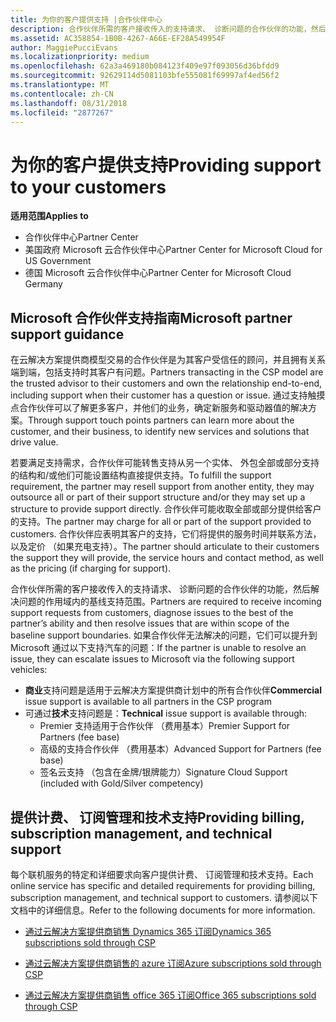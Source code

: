 ```yaml
---
title: 为你的客户提供支持 |合作伙伴中心
description: 合作伙伴所需的客户接收传入的支持请求、 诊断问题的合作伙伴的功能，然后解决问题的作用域内的基线支持范围。
ms.assetid: AC358854-1B0B-4267-A66E-EF28A549954F
author: MaggiePucciEvans
ms.localizationpriority: medium
ms.openlocfilehash: 62a3a469180b084123f409e97f093056d36bfdd9
ms.sourcegitcommit: 92629114d5081103bfe555081f69997af4ed56f2
ms.translationtype: MT
ms.contentlocale: zh-CN
ms.lasthandoff: 08/31/2018
ms.locfileid: "2877267"
---
```

# <a name="providing-support-to-your-customers"></a><span data-ttu-id="b6bf5-103">为你的客户提供支持</span><span class="sxs-lookup"><span data-stu-id="b6bf5-103">Providing support to your customers</span></span>

**<span data-ttu-id="b6bf5-104">适用范围</span><span class="sxs-lookup"><span data-stu-id="b6bf5-104">Applies to</span></span>**

-  <span data-ttu-id="b6bf5-105">合作伙伴中心</span><span class="sxs-lookup"><span data-stu-id="b6bf5-105">Partner Center</span></span>
-  <span data-ttu-id="b6bf5-106">美国政府 Microsoft 云合作伙伴中心</span><span class="sxs-lookup"><span data-stu-id="b6bf5-106">Partner Center for Microsoft Cloud for US Government</span></span>
-  <span data-ttu-id="b6bf5-107">德国 Microsoft 云合作伙伴中心</span><span class="sxs-lookup"><span data-stu-id="b6bf5-107">Partner Center for Microsoft Cloud Germany</span></span>

## <a name="microsoft-partner-support-guidance"></a><span data-ttu-id="b6bf5-108">Microsoft 合作伙伴支持指南</span><span class="sxs-lookup"><span data-stu-id="b6bf5-108">Microsoft partner support guidance</span></span>

<span data-ttu-id="b6bf5-109">在云解决方案提供商模型交易的合作伙伴是为其客户受信任的顾问，并且拥有关系端到端，包括支持时其客户有问题。</span><span class="sxs-lookup"><span data-stu-id="b6bf5-109">Partners transacting in the CSP model are the trusted advisor to their customers and own the relationship end-to-end, including support when their customer has a question or issue.</span></span> <span data-ttu-id="b6bf5-110">通过支持触摸点合作伙伴可以了解更多客户，并他们的业务，确定新服务和驱动器值的解决方案。</span><span class="sxs-lookup"><span data-stu-id="b6bf5-110">Through support touch points partners can learn more about the customer, and their business, to identify new services and solutions that drive value.</span></span>

<span data-ttu-id="b6bf5-111">若要满足支持需求，合作伙伴可能转售支持从另一个实体、 外包全部或部分支持的结构和/或他们可能设置结构直接提供支持。</span><span class="sxs-lookup"><span data-stu-id="b6bf5-111">To fulfill the support requirement, the partner may resell support from another entity, they may outsource all or part of their support structure and/or they may set up a structure to provide support directly.</span></span>  <span data-ttu-id="b6bf5-112">合作伙伴可能收取全部或部分提供给客户的支持。</span><span class="sxs-lookup"><span data-stu-id="b6bf5-112">The partner may charge for all or part of the support provided to customers.</span></span> <span data-ttu-id="b6bf5-113">合作伙伴应表明其客户的支持，它们将提供的服务时间并联系方法，以及定价 （如果充电支持）。</span><span class="sxs-lookup"><span data-stu-id="b6bf5-113">The partner should articulate to their customers the support they will provide, the service hours and contact method, as well as the pricing (if charging for support).</span></span> 

<span data-ttu-id="b6bf5-114">合作伙伴所需的客户接收传入的支持请求、 诊断问题的合作伙伴的功能，然后解决问题的作用域内的基线支持范围。</span><span class="sxs-lookup"><span data-stu-id="b6bf5-114">Partners are required to receive incoming support requests from customers, diagnose issues to the best of the partner’s ability and then resolve issues that are within scope of the baseline support boundaries.</span></span> <span data-ttu-id="b6bf5-115">如果合作伙伴无法解决的问题，它们可以提升到 Microsoft 通过以下支持汽车的问题：</span><span class="sxs-lookup"><span data-stu-id="b6bf5-115">If the partner is unable to resolve an issue, they can escalate issues to Microsoft via the following support vehicles:</span></span>

- <span data-ttu-id="b6bf5-116">**商业**支持问题是适用于云解决方案提供商计划中的所有合作伙伴</span><span class="sxs-lookup"><span data-stu-id="b6bf5-116">**Commercial** issue support is available to all partners in the CSP program</span></span>
-   <span data-ttu-id="b6bf5-117">可通过**技术**支持问题是：</span><span class="sxs-lookup"><span data-stu-id="b6bf5-117">**Technical** issue support is available through:</span></span>
    -   <span data-ttu-id="b6bf5-118">Premier 支持适用于合作伙伴 （费用基本）</span><span class="sxs-lookup"><span data-stu-id="b6bf5-118">Premier Support for Partners (fee base)</span></span>
    -   <span data-ttu-id="b6bf5-119">高级的支持合作伙伴 （费用基本）</span><span class="sxs-lookup"><span data-stu-id="b6bf5-119">Advanced Support for Partners (fee base)</span></span>
    -   <span data-ttu-id="b6bf5-120">签名云支持 （包含在金牌/银牌能力）</span><span class="sxs-lookup"><span data-stu-id="b6bf5-120">Signature Cloud Support (included with Gold/Silver competency)</span></span>

## <a name="providing-billing-subscription-management-and-technical-support"></a><span data-ttu-id="b6bf5-121">提供计费、 订阅管理和技术支持</span><span class="sxs-lookup"><span data-stu-id="b6bf5-121">Providing billing, subscription management, and technical support</span></span> 

<span data-ttu-id="b6bf5-122">每个联机服务的特定和详细要求向客户提供计费、 订阅管理和技术支持。</span><span class="sxs-lookup"><span data-stu-id="b6bf5-122">Each online service has specific and detailed requirements for providing billing, subscription management, and technical support to customers.</span></span> <span data-ttu-id="b6bf5-123">请参阅以下文档中的详细信息。</span><span class="sxs-lookup"><span data-stu-id="b6bf5-123">Refer to the following documents for more information.</span></span>

-   [<span data-ttu-id="b6bf5-124">通过云解决方案提供商销售 Dynamics 365 订阅</span><span class="sxs-lookup"><span data-stu-id="b6bf5-124">Dynamics 365 subscriptions sold through CSP</span></span>](https://www.microsoftpartnercommunity.com/t5/CSP/Microsoft-Partner-Support-Guidance/m-p/5262#M30)

-   [<span data-ttu-id="b6bf5-125">通过云解决方案提供商销售的 azure 订阅</span><span class="sxs-lookup"><span data-stu-id="b6bf5-125">Azure subscriptions sold through CSP</span></span>](https://www.microsoftpartnercommunity.com/t5/CSP/Microsoft-Partner-Support-Guidance/m-p/5263#M31)

-   [<span data-ttu-id="b6bf5-126">通过云解决方案提供商销售 office 365 订阅</span><span class="sxs-lookup"><span data-stu-id="b6bf5-126">Office 365 subscriptions sold through CSP</span></span>](https://www.microsoftpartnercommunity.com/t5/CSP/Microsoft-Partner-Support-Guidance/m-p/5264#M32)



 

 



